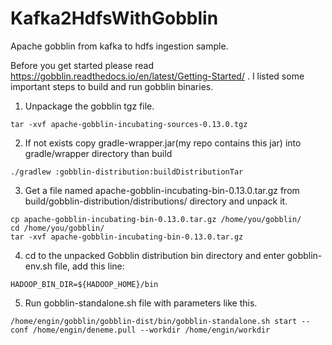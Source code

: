 # Kafka2HdfsWithGobblin
Apache gobblin from kafka to hdfs ingestion sample.

Before you get started please read https://gobblin.readthedocs.io/en/latest/Getting-Started/ . 
I listed some important steps to build and run gobblin binaries.

1. Unpackage the gobblin tgz file.

```
tar -xvf apache-gobblin-incubating-sources-0.13.0.tgz
```

2. If not exists copy gradle-wrapper.jar(my repo contains this jar) into gradle/wrapper directory than build

```
./gradlew :gobblin-distribution:buildDistributionTar
```

3. Get a file named apache-gobblin-incubating-bin-0.13.0.tar.gz from build/gobblin-distribution/distributions/ directory and unpack it.

```
cp apache-gobblin-incubating-bin-0.13.0.tar.gz /home/you/gobblin/
cd /home/you/gobblin/
tar -xvf apache-gobblin-incubating-bin-0.13.0.tar.gz
```
4. cd to the unpacked Gobblin distribution bin directory and enter gobblin-env.sh file, add this line:

```
HADOOP_BIN_DIR=${HADOOP_HOME}/bin
```

5. Run gobblin-standalone.sh file with parameters like this.

```
/home/engin/gobblin/gobblin-dist/bin/gobblin-standalone.sh start --conf /home/engin/deneme.pull --workdir /home/engin/workdir
```

